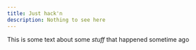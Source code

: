 ```yaml
---
title: Just hack'n
description: Nothing to see here
---
```

 
This is some text about some _stuff_ that happened sometime ago